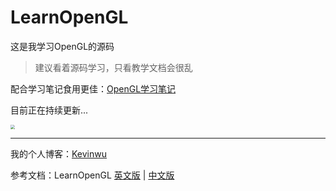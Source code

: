 # LearnOpenGL

这是我学习OpenGL的源码

> 建议看着源码学习，只看教学文档会很乱

配合学习笔记食用更佳：[OpenGL学习笔记](https://www.kevinwu.cc/posts/OpenGL1/)

目前正在持续更新...

<img src="https://npm.elemecdn.com/kevinwu@1.0.3/img/openglcover.webp" style="zoom:45%;" />

------

我的个人博客：[Kevinwu](https://www.kevinwu.cc/)

参考文档：LearnOpenGL [英文版](https://learnopengl.com/) | [中文版](https://learnopengl-cn.github.io/)
